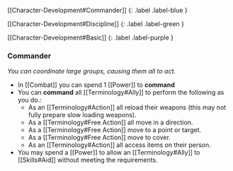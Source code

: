 
[[Character-Development#Commander]]
{: .label .label-blue }

[[Character-Development#Discipline]]
{: .label .label-green }

[[Character-Development#Basic]]
{: .label .label-purple }
### Commander
*You can coordinate large groups, causing them all to act.*
* In [[Combat]] you can spend 1 [[Power]] to **command**
* You can **command** all [[Terminology#Ally]] to perform the following as you do.:
	* As an [[Terminology#Action]] all reload their weapons (this may not fully prepare slow loading weapons).
	* As a [[Terminology#Free Action]] all move in a direction.
	* As a [[Terminology#Free Action]] move to a point or target.
	* As a [[Terminology#Free Action]] move to cover.
	* As an [[Terminology#Action]] all access items on their person.
* You may spend a [[Power]] to allow an [[Terminology#Ally]] to [[Skills#Aid]] without meeting the requirements.
